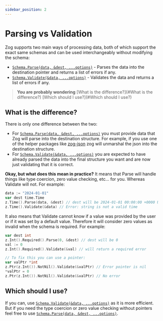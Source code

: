 ```yaml
---
sidebar_position: 2
---
```


# Parsing vs Validation


Zog supports two main ways of processing data, both of which support the exact same schemas and can be used interchangeably without modifying the schema:
- [`Schema.Parse(data, &dest, ...options)`](/core-concepts/parsing) - Parses the data into the destination pointer and returns a list of errors if any.
- [`Schema.Validate(&data, ...options)`](/core-concepts/validation) - Validates the data and returns a list of errors if any.


> **You are probably wondering**
> [What is the difference?](#What is the difference?)
> [Which should I use?](#Which should I use?)


## What is the difference?
There is only one difference between the two:
- For [`Schema.Parse(data, &dest, ...options)`](/core-concepts/parsing) you must provide data that Zog will parse into the destination structure. For example, if you use one of the helper packages like [zog-json](/packages/zjson) zog will unmarshal the json into the destination structure.
- For [`Schema.Validate(&data, ...options)`](/core-concepts/validation) you are expected to have already parsed the data into the final structure you want and are now just validating that it is correct.


**Okay, but what does this mean in practice?**
It means that Parse will handle things like type coercion, zero value checking, etc... for you. Whereas Validate will not. For example:

```go
data := "2024-01-01"
var dest time.Time
z.Time().Parse(data, &dest) // dest will be 2024-01-01 00:00:00 +0000 UTC
z.Time().Validate(&data) // Error: string is not a valid time
```


It also means that Validate cannot know if a value was provided by the user or if it was set by a default value. Therefore it will consider zero values as invalid when the schema is required. For example:

```go
var dest int
z.Int().Required().Parse(0, &dest) // dest will be 0
val := 0
z.Int().Required().Validate(&val) // will return a required error

// To fix this you can use a pointer:
var valPtr *int
z.Ptr(z.Int()).NotNil().Validate(&valPtr) // Error pointer is nil
*valPtr = 0
z.Ptr(z.Int()).NotNil().Validate(&valPtr) // No error
```


## Which should I use?
If you can, use [`Schema.Validate(&data, ...options)`](/core-concepts/validation) as it is more efficient. But if you need the type coercion or zero value checking without pointers feel free to use [`Schema.Parse(data, &dest, ...options)`](/core-concepts/parsing).



